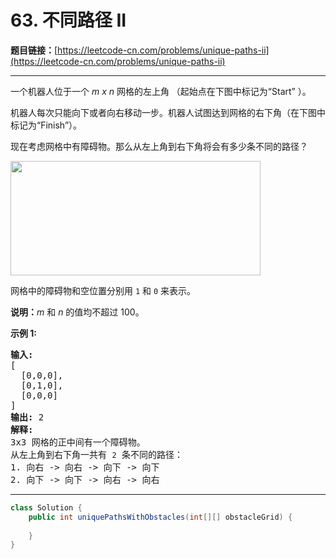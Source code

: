 # 63. 不同路径 II

**题目链接：**[https://leetcode-cn.com/problems/unique-paths-ii](https://leetcode-cn.com/problems/unique-paths-ii)

---

<div class="content__1Y2H">
 <div class="notranslate">
  <p>一个机器人位于一个 <em>m x n </em>网格的左上角 （起始点在下图中标记为“Start” ）。</p> 
  <p>机器人每次只能向下或者向右移动一步。机器人试图达到网格的右下角（在下图中标记为“Finish”）。</p> 
  <p>现在考虑网格中有障碍物。那么从左上角到右下角将会有多少条不同的路径？</p> 
  <p><img style="height: 183px; width: 400px;" src="/aliyun-lc-upload/uploads/2018/10/22/robot_maze.png"></p> 
  <p>网格中的障碍物和空位置分别用 <code>1</code> 和 <code>0</code> 来表示。</p> 
  <p><strong>说明：</strong><em>m</em>&nbsp;和 <em>n </em>的值均不超过 100。</p> 
  <p><strong>示例&nbsp;1:</strong></p> 
  <pre class="language-text"><strong>输入:
</strong>[
&nbsp; [0,0,0],
&nbsp; [0,1,0],
&nbsp; [0,0,0]
]
<strong>输出:</strong> 2
<strong>解释:</strong>
3x3 网格的正中间有一个障碍物。
从左上角到右下角一共有 <code>2</code> 条不同的路径：
1. 向右 -&gt; 向右 -&gt; 向下 -&gt; 向下
2. 向下 -&gt; 向下 -&gt; 向右 -&gt; 向右
</pre> 
 </div>
</div>

---

```java
class Solution {
    public int uniquePathsWithObstacles(int[][] obstacleGrid) {
        
    }
}
```